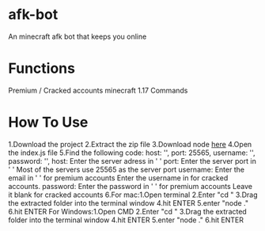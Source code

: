 # afk-bot
An minecraft afk bot that keeps you online
<h1>Functions</h1>
Premium / Cracked accounts
minecraft 1.17
Commands
<h1>How To Use</h1>
1.Download the project
2.Extract the zip file
3.Download node <a href="https://nodejs.org/">here</a>
4.Open the index.js file
5.Find the following code:
	host: '',
	port: 25565,
	username: '',
	password: '',
host: Enter the server adress in ' '
port: Enter the server port in ' ' Most of the servers use 25565 as the server port
username: Enter the email in ' ' for premium accounts Enter the username in for cracked accounts.
password: Enter the password in ' ' for premium accounts Leave it blank for cracked accounts
6.For mac:1.Open terminal
          2.Enter "cd "
          3.Drag the extracted folder into the terminal window
          4.hit ENTER
          5.enter "node ."
          6.hit ENTER
  For Windows:1.Open CMD
              2.Enter "cd "
              3.Drag the extracted folder into the terminal window
              4.hit ENTER
              5.enter "node ."
              6.hit ENTER
